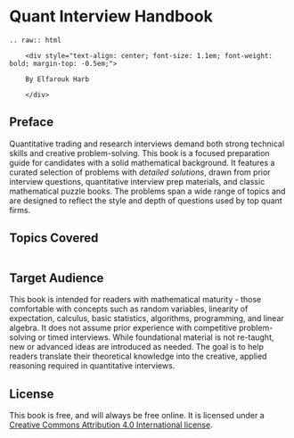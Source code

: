 # Quant Interview Handbook

```{eval-rst}
.. raw:: html

    <div style="text-align: center; font-size: 1.1em; font-weight: bold; margin-top: -0.5em;">

    By Elfarouk Harb

    </div>
```

## Preface

Quantitative trading and research interviews demand both strong technical skills and creative problem-solving. This book is a focused preparation guide for candidates with a solid mathematical background. It features a curated selection of problems with *detailed solutions*, drawn from prior interview questions, quantitative interview prep materials, and classic mathematical puzzle books. The problems span a wide range of topics and are designed to reflect the style and depth of questions used by top quant firms.

## Topics Covered

```{tableofcontents}
```

## Target Audience

This book is intended for readers with mathematical maturity - those comfortable with concepts such as random variables, linearity of expectation, calculus, basic statistics, algorithms, programming, and linear algebra. It does not assume prior experience with competitive problem-solving or timed interviews. While foundational material is not re-taught, new or advanced ideas are introduced as needed. The goal is to help readers translate their theoretical knowledge into the creative, applied reasoning required in quantitative interviews.

## License

This book is free, and will always be free online. It is licensed under a [Creative Commons Attribution 4.0 International license](https://creativecommons.org/licenses/by/4.0/).
